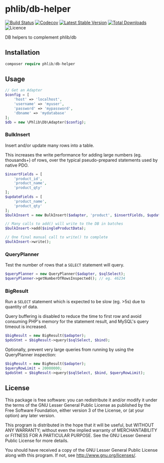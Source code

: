 # phlib/db-helper

[![Build Status](https://img.shields.io/travis/phlib/db-helper/master.svg?style=flat-square)](https://travis-ci.org/phlib/db-helper)
[![Codecov](https://img.shields.io/codecov/c/github/phlib/db-helper.svg?style=flat-square)](https://codecov.io/gh/phlib/db-helper)
[![Latest Stable Version](https://img.shields.io/packagist/v/phlib/db-helper.svg?style=flat-square)](https://packagist.org/packages/phlib/db-helper)
[![Total Downloads](https://img.shields.io/packagist/dt/phlib/db-helper.svg?style=flat-square)](https://packagist.org/packages/phlib/db-helper)
![Licence](https://img.shields.io/github/license/phlib/db-helper.svg?style=flat-square)

DB helpers to complement phlib/db

## Installation

```php
composer require phlib/db-helper
```

## Usage

```php
// Get an Adapter
$config = [
    'host' => 'localhost',
    'username' => 'myuser',
    'password' => 'mypassword',
    'dbname' => 'mydatabase'
];
$db = new \Phlib\Db\Adapter($config);
```

### BulkInsert

Insert and/or update many rows into a table.

This increases the write performance for adding large numbers (eg. thousands+)
of rows, over the typical pseudo-prepared statements used by native PDO.

```php
$insertFields = [
    'product_id',
    'product_name',
    'product_qty'
];
$updateFields = [
    'product_name',
    'product_qty'
];
$bulkInsert = new BulkInsert($adapter, 'product', $insertFields, $updateFields);

// Many calls to add() will write to the DB in batches
$bulkInsert->add($singleProductData);

// One final manual call to write() to complete
$bulkInsert->write();
```

### QueryPlanner

Test the number of rows that a `SELECT` statement will query.

```php
$queryPlanner = new QueryPlanner($adapter, $sqlSelect);
$queryPlanner->getNumberOfRowsInspected(); // eg. 46234
```

### BigResult

Run a `SELECT` statement which is expected to be slow (eg. >5s) due to quantity
of data.

Query buffering is disabled to reduce the time to first row and avoid consuming
PHP's memory for the statement result, and MySQL's query timeout is increased.

```php
$bigResult = new BigResult($adapter);
$pdoStmt = $bigResult->query($sqlSelect, $bind);
```

Optionally, prevent very large queries from running by using the QueryPlanner
inspection:

```php
$bigResult = new BigResult($adapter);
$queryRowLimit = 20000000;
$pdoStmt = $bigResult->query($sqlSelect, $bind, $queryRowLimit);
```

## License

This package is free software: you can redistribute it and/or modify
it under the terms of the GNU Lesser General Public License as published by
the Free Software Foundation, either version 3 of the License, or
(at your option) any later version.

This program is distributed in the hope that it will be useful,
but WITHOUT ANY WARRANTY; without even the implied warranty of
MERCHANTABILITY or FITNESS FOR A PARTICULAR PURPOSE.  See the
GNU Lesser General Public License for more details.

You should have received a copy of the GNU Lesser General Public License
along with this program.  If not, see <http://www.gnu.org/licenses/>.

